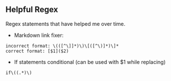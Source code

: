 ## Helpful Regex
Regex statements that have helped me over time.
* Markdown link fixer:

```
incorrect format: \(([^\]]*)\)\[([^\)]*)\]*
correct format: [$1]($2)
```

* If statements conditional (can be used with $1 while replacing)

```
if\((.*)\)
```

